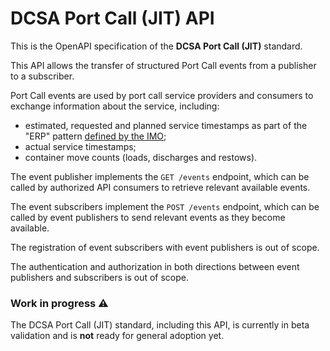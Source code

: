 # DCSA Port Call (JIT) API

This is the OpenAPI specification of the **DCSA Port Call (JIT)** standard.

This API allows the transfer of structured Port Call events from a publisher to a subscriber.

Port Call events are used by port call service providers and consumers to exchange information about the service, including:
- estimated, requested and planned service timestamps as part of the "ERP" pattern [defined by the IMO](https://wwwcdn.imo.org/localresources/en/OurWork/Facilitation/FAL%20related%20nonmandatory%20documents/FAL.5-Circ.52.pdf);
- actual service timestamps;
- container move counts (loads, discharges and restows).

The event publisher implements the `GET /events` endpoint, which can be called by authorized API consumers to retrieve relevant available events.

The event subscribers implement the `POST /events` endpoint, which can be called by event publishers to send relevant events as they become available.

The registration of event subscribers with event publishers is out of scope.

The authentication and authorization in both directions between event publishers and subscribers is out of scope.

### Work in progress ⚠️

The DCSA Port Call (JIT) standard, including this API, is currently in beta validation and is **not** ready for general adoption yet.
